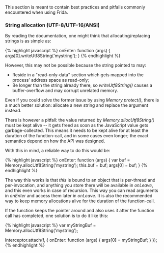 This section is meant to contain best practices and pitfalls commonly
encountered when using Frida.

### String allocation (UTF-8/UTF-16/ANSI)

By reading the documentation, one might think that allocating/replacing strings
is as simple as:

{% highlight javascript %}
onEnter: function (args) {
  args[0].writeUtf8String('mystring');
}
{% endhighlight %}

However, this may not be possible because the string pointed to may:

- Reside in a "read-only-data" section which gets mapped into the process'
  address space as read-only;
- Be longer than the string already there, so *writeUtf8String()* causes a
  buffer-overflow and may corrupt unrelated memory.

Even if you could solve the former issue by using *Memory.protect()*, there is
a much better solution: allocate a new string and replace the argument instead.

There is however a pitfall: the value returned by *Memory.allocUtf8String()*
must be kept alive -- it gets freed as soon as the JavaScript value gets
garbage-collected. This means it needs to be kept alive for at least the
duration of the function-call, and in some cases even longer; the exact
semantics depend on how the API was designed.

With this in mind, a reliable way to do this would be:

{% highlight javascript %}
onEnter: function (args) {
  var buf = Memory.allocUtf8String('mystring');
  this.buf = buf;
  args[0] = buf;
}
{% endhighlight %}

The way this works is that *this* is bound to an object that is per-thread and
per-invocation, and anything you store there will be available in *onLeave*, and
this even works in case of recursion. This way you can read arguments in
*onEnter* and access them later in *onLeave*. It is also the recommended way to
keep memory allocations alive for the duration of the function-call.

If the function keeps the pointer around and also uses it after the function
call has completed, one solution is to do it like this:

{% highlight javascript %}
var myStringBuf = Memory.allocUtf8String('mystring');

Interceptor.attach(f, {
  onEnter: function (args) {
    args[0] = myStringBuf;
  }
});
{% endhighlight %}
